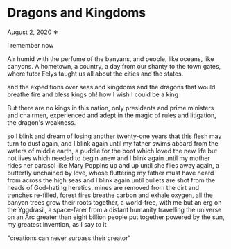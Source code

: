 # Dragons and Kingdoms

August 2, 2020
❄

i remember now

Air humid with the perfume of the banyans,
and people, like oceans, like canyons.
A hometown, a country, a day from our shanty to the town gates,
where tutor Felys taught us all about the cities and the states.

and the expeditions over seas and kingdoms
and the dragons that would breathe fire and bless kings
oh! how I wish I could be a king

But there are no kings in this nation,
only presidents and prime ministers and chairmen,
experienced and adept in the magic of rules and litigation,
the dragon's weakness.

so I blink and dream of losing another twenty-one years
that this flesh may turn to dust again,
and I blink again until
my father swims aboard from the waters of middle earth,
a puddle for the boot which loved the new life but not lives which needed to begin anew
and I blink again until
my mother rides her parasol like Mary Poppins
up and up until she flies away again, a butterfly unchained by love, whose fluttering my father must have heard from across the high seas
and I blink again until
bullets are shot from the heads of God-hating heretics,
mines are removed from the dirt and trenches re-filled,
forest fires breathe carbon and exhale oxygen,
all the banyan trees grow their roots together, a world-tree,
with me but an erg on the Yggdrasil, a space-farer from a distant humanity
travelling the universe on an Arc greater than eight billion people put together
powered by the sun, my greatest invention, as I say to it

"creations can never surpass their creator"

